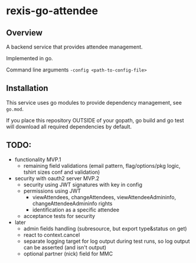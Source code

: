 # rexis-go-attendee

## Overview

A backend service that provides attendee management.

Implemented in go.

Command line arguments
```-config <path-to-config-file>```

## Installation

This service uses go modules to provide dependency management, see `go.mod`.

If you place this repository OUTSIDE of your gopath, go build and go test will download
all required dependencies by default. 

## TODO:
- functionality MVP.1
    - remaining field validations (email pattern, flag/options/pkg logic, tshirt sizes conf and validation)
- security with oauth2 server MVP.2
    - security using JWT signatures with key in config
    - permissions using JWT
        - viewAttendees, changeAttendees, viewAttendeeAdmininfo, changeAttendeeAdmininfo rights
        - identification as a specific attendee
    - acceptance tests for security
- later
    - admin fields handling (subresource, but export type&status on get)
    - react to context.cancel
    - separate logging target for log output during test runs, so log output can be asserted (and isn't output)
    - optional partner (nick) field for MMC
